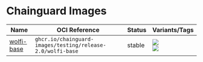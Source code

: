 # Chainguard Images

| Name | OCI Reference | Status | Variants/Tags |
| ----- | ----- | ----- |  -------- |
| [wolfi-base](./images/wolfi-base) | `ghcr.io/chainguard-images/testing/release-2.0/wolfi-base` | stable | [![](https://storage.googleapis.com/chainguard-images-build-outputs/badges/wolfi-base.build.status.latest-dev.svg)](images/wolfi-base/configs/latest.apko.yaml)<br/>[![](https://storage.googleapis.com/chainguard-images-build-outputs/badges/wolfi-base.build.status.latest.svg)](images/wolfi-base/configs/latest.apko.yaml) |
